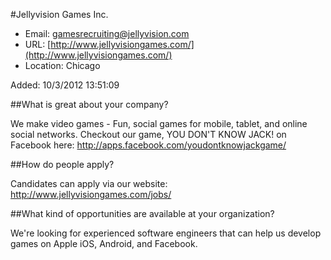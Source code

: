 
#Jellyvision Games Inc.

* Email: [gamesrecruiting@jellyvision.com](mailto:gamesrecruiting@jellyvision.com)
* URL: [http://www.jellyvisiongames.com/](http://www.jellyvisiongames.com/)
* Location: Chicago

Added: 10/3/2012 13:51:09

##What is great about your company?

We make video games - Fun, social games for mobile, tablet, and online social networks.  Checkout our game, YOU DON'T KNOW JACK! on Facebook here: http://apps.facebook.com/youdontknowjackgame/



##How do people apply?

Candidates can apply via our website: http://www.jellyvisiongames.com/jobs/



##What kind of opportunities are available at your organization?

We're looking for experienced software engineers that can help us develop games on Apple iOS, Android, and Facebook. 

    